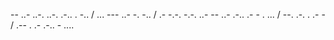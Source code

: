 -- ..- ..-. ..-. .-.. . -.. / ... --- ..- -. -.. / .- -.-. -.-. ..- -- ..- .-.. .- - . ... / --. .-. . .- - / .-- . .- .-.. - ....

<!---
wengchenyang1/wengchenyang1 is a ✨ special ✨ repository because its `README.md` (this file) appears on your GitHub profile.
You can click the Preview link to take a look at your changes.
--->
